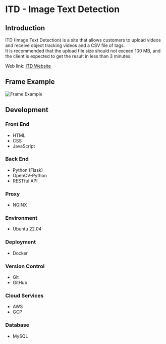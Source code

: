 # ITD - Image Text Detection

## Introduction

ITD (Image Text Detection) is a site that allows customers to upload videos and receive object tracking videos and a CSV file of tags.  
It is recommended that the upload file size should not exceed 100 MB, and the client is expected to get the result in less than 3 minutes.

Web link: [ITD Website](https://www.leo145x.com)

## Frame Example

![Frame Example](https://github.com/Leo145x/ITD/assets/122880911/d133d52d-0df3-462d-9ad6-22ba6b94150c)

## Development

### Front End

- HTML
- CSS
- JavaScript

### Back End

- Python (Flask)
- OpenCV-Python
- RESTful API

### Proxy

- NGINX

### Environment

- Ubuntu 22.04

### Deployment

- Docker

### Version Control

- Git
- GitHub

### Cloud Services

- AWS
- GCP

### Database

- MySQL
